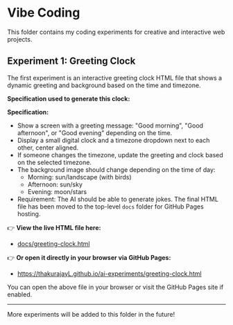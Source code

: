 # Vibe Coding

This folder contains my coding experiments for creative and interactive web projects.



## Experiment 1: Greeting Clock
The first experiment is an interactive greeting clock HTML file that shows a dynamic greeting and background based on the time and timezone.

**Specification used to generate this clock:**

**Specification:**

- Show a screen with a greeting message: "Good morning", "Good afternoon", or "Good evening" depending on the time.
- Display a small digital clock and a timezone dropdown next to each other, center aligned.
- If someone changes the timezone, update the greeting and clock based on the selected timezone.
- The background image should change depending on the time of day:
	- Morning: sun/landscape (with birds)
	- Afternoon: sun/sky
	- Evening: moon/stars
- Requirement: The AI should be able to generate jokes.
The final HTML file has been moved to the top-level `docs` folder for GitHub Pages hosting.

👉 **View the live HTML file here:**
- [docs/greeting-clock.html](../docs/greeting-clock.html)

👉 **Or open it directly in your browser via GitHub Pages:**
- https://thakurajayL.github.io/ai-experiments/greeting-clock.html

You can open the above file in your browser or visit the GitHub Pages site if enabled.

---

More experiments will be added to this folder in the future!
